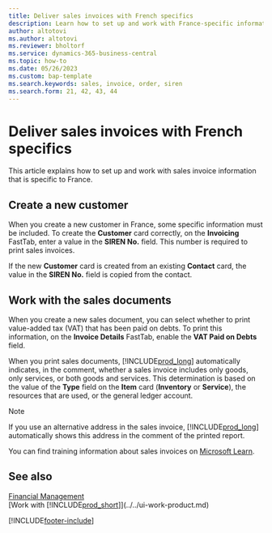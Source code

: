 ```yaml
---
title: Deliver sales invoices with French specifics
description: Learn how to set up and work with France-specific information in French sales invoices.
author: altotovi
ms.author: altotovi
ms.reviewer: bholtorf
ms.service: dynamics-365-business-central
ms.topic: how-to
ms.date: 05/26/2023
ms.custom: bap-template
ms.search.keywords: sales, invoice, order, siren 
ms.search.form: 21, 42, 43, 44
---
```


# Deliver sales invoices with French specifics

This article explains how to set up and work with sales invoice information that is specific to France.

## Create a new customer

When you create a new customer in France, some specific information must be included. To create the **Customer** card correctly, on the **Invoicing** FastTab, enter a value in the **SIREN No.** field. This number is required to print sales invoices.

If the new **Customer** card is created from an existing **Contact** card, the value in the **SIREN No.** field is copied from the contact.

## Work with the sales documents

When you create a new sales document, you can select whether to print value-added tax (VAT) that has been paid on debts. To print this information, on the **Invoice Details** FastTab, enable the **VAT Paid on Debts** field.

When you print sales documents, [!INCLUDE[prod_long](../../includes/prod_long.md)] automatically indicates, in the comment, whether a sales invoice includes only goods, only services, or both goods and services. This determination is based on the value of the **Type** field on the **Item** card (**Inventory** or **Service**), the resources that are used, or the general ledger account.

> [!NOTE]
> If you use an alternative address in the sales invoice, [!INCLUDE[prod_long](../../includes/prod_long.md)] automatically shows this address in the comment of the printed report.

You can find training information about sales invoices on [Microsoft Learn](/learn/modules/process-intrastat-dynamics-365-business-central/index).

## See also

[Financial Management](../../finance.md)  
[Work with [!INCLUDE[prod_short](../../includes/prod_short.md)]](../../ui-work-product.md)

[!INCLUDE[footer-include](../../includes/footer-banner.md)]
